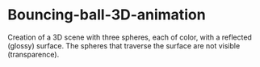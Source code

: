 # Bouncing-ball-3D-animation
Creation of a 3D scene with three spheres, each of color, with a reflected (glossy) surface.  The spheres that traverse the surface are not visible (transparence). 
